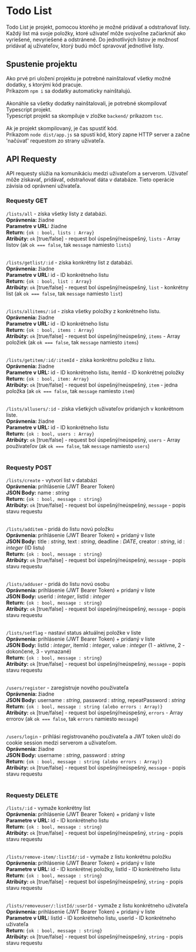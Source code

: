 # Todo List
Todo List je projekt, pomocou ktorého je možné pridávať a odstraňovať listy. Každý list má svoje položky, ktoré uživateľ môže svojvoľne začiarknúť ako vyriešené, nevyriešené a odstránené. Do jednotlivých listov je možnosť pridávať aj uživateľov, ktorý budú môcť spravovať jednotlivé listy.
## Spustenie projektu
Ako prvé pri uložení projektu je potrebné nainštalovať všetky možné dodatky, s ktorými kód pracuje.<br/>
Príkazom `npm i` sa dodatky automaticky nainštalujú.<br/><br/>
Akonáhle sa všetky dodatky nainštalovali, je potrebné skompilovať Typescript projekt.<br/>
Typescript projekt sa skompiluje v zložke `backend/` príkazom `tsc`. <br/><br/>
Ak je projekt skompilovaný, je čas spustiť kód. <br/>
Príkazom `node dist/app.js` sa spustí kód, ktorý zapne HTTP server a začne 'načúvať' requestom zo strany uživateľa.
## API Requesty
API requesty slúžia na komunikáciu medzi uživateľom a serverom. Uživateľ môže získavať, pridávať, odstraňovať dáta v databáze. Tieto operácie závisia od oprávnení uživateľa.
### Requesty GET
`/lists/all` - získa všetky listy z databázi.<br/>
<b>Oprávnenia: </b>žiadne<br/>
<b>Parametre v URL:</b> žiadne<br/>
<b>Return:</b> `{ok : bool, lists : Array}`<br/>
<b>Atribúty:</b> `ok` [true/false] - request bol úspešný/neúspešný, `lists` - Array listov (ak `ok === false`, tak `message` namiesto `lists`)<br/><br/>

`/lists/getlist/:id` - získa konkrétny list z databázi.<br/>
<b>Oprávnenia: </b>žiadne<br/>
<b>Parametre v URL:</b> id - ID konkrétneho listu<br/>
<b>Return:</b> `{ok : bool, list : Array}`<br/>
<b>Atribúty:</b> `ok` [true/false] - request bol úspešný/neúspešný, `list` - konkrétny list (ak `ok === false`, tak `message` namiesto `list`)<br/><br/>

`/lists/allitems/:id` - získa všetky položky z konkrétneho listu.<br/>
<b>Oprávnenia: </b>žiadne<br/>
<b>Parametre v URL:</b> id - ID konkrétneho listu<br/>
<b>Return:</b> `{ok : bool, items : Array}`<br/>
<b>Atribúty:</b> `ok` [true/false] - request bol úspešný/neúspešný, `items` - Array položiek (ak `ok === false`, tak `message` namiesto `items`)<br/><br/>

`/lists/getitem/:id/:itemId` - získa konkrétnu položku z listu.<br/>
<b>Oprávnenia: </b>žiadne<br/>
<b>Parametre v URL:</b> id - ID konkrétneho listu, itemId - ID konkrétnej položky<br/>
<b>Return:</b> `{ok : bool, item: Array}`<br/>
<b>Atribúty:</b> `ok` [true/false] - request bol úspešný/neúspešný, `item` - jedna položka (ak `ok === false`, tak `message` namiesto `item`)<br/><br/>

`/lists/allusers/:id` - získa všetkých uživateľov pridaných v konkrétnom liste.<br/>
<b>Oprávnenia: </b>žiadne<br/>
<b>Parametre v URL:</b> id - ID konkrétneho listu<br/>
<b>Return:</b> `{ok : bool, users : Array}`<br/>
<b>Atribúty:</b> `ok` [true/false] - request bol úspešný/neúspešný, `users` - Array použivateľov (ak `ok === false`, tak `message` namiesto `users`)<br/><br/>

### Requesty POST
`/lists/create` - vytvorí list v databázi<br/>
<b>Oprávnenia: </b>prihlásenie (JWT Bearer Token)<br/>
<b>JSON Body:</b> name : <i>string</i><br/>
<b>Return:</b> `{ok : bool, message : string}`<br/>
<b>Atribúty:</b> `ok` [true/false] - request bol úspešný/neúspešný, `message` - popis stavu requestu<br/><br/>

`/lists/additem` - pridá do listu novú položku<br/>
<b>Oprávnenia: </b>prihlásenie (JWT Bearer Token) + pridaný v liste<br/>
<b>JSON Body:</b> title : <i>string</i>, text : <i>string</i>, deadline : <i>DATE</i>, creator : <i>string</i>, id : <i>integer</i> (ID listu)<br/>
<b>Return:</b> `{ok : bool, message : string}`<br/>
<b>Atribúty:</b> `ok` [true/false] - request bol úspešný/neúspešný, `message` - popis stavu requestu<br/><br/>

`/lists/adduser` - pridá do listu novú osobu<br/>
<b>Oprávnenia: </b>prihlásenie (JWT Bearer Token) + pridaný v liste<br/>
<b>JSON Body:</b> userId : <i>integer</i>, listId : <i>integer</i><br/>
<b>Return:</b> `{ok : bool, message : string}`<br/>
<b>Atribúty:</b> `ok` [true/false] - request bol úspešný/neúspešný, `message` - popis stavu requestu<br/><br/>

`/lists/setflag` - nastaví status aktuálnej položke v liste<br/>
<b>Oprávnenia: </b>prihlásenie (JWT Bearer Token) + pridaný v liste<br/>
<b>JSON Body:</b> listId : <i>integer</i>, itemId : <i>integer</i>, value : <i>integer</i> (1 - aktívne, 2 - dokončené, 3 - vymazané)<br/>
<b>Return:</b> `{ok : bool, message : string}`<br/>
<b>Atribúty:</b> `ok` [true/false] - request bol úspešný/neúspešný, `message` - popis stavu requestu<br/><br/>

`/users/register` - zaregistruje nového použivateľa<br/>
<b>Oprávnenia: </b>žiadne<br/>
<b>JSON Body:</b> username : <i>string</i>, password : <i>string</i>, repeatPassword : <i>string</i><br/>
<b>Return:</b> `{ok : bool, message : string (alebo errors : Array)}`<br/>
<b>Atribúty:</b> `ok` [true/false] - request bol úspešný/neúspešný, `errors` - Array errorov (ak `ok === false`, tak `errors` namiesto `message`)<br/><br/>

`/users/login` - prihlási registrovaného použivateľa a JWT token uloží do cookie session medzi serverom a uživateľom.<br/>
<b>Oprávnenia: </b>žiadne<br/>
<b>JSON Body:</b> username : <i>string</i>, password : <i>string</i><br/>
<b>Return:</b> `{ok : bool, message : string (alebo errors : Array)}`<br/>
<b>Atribúty:</b> `ok` [true/false] - request bol úspešný/neúspešný, `message` - popis stavu requestu<br/><br/>

### Requesty DELETE
`/lists/:id` - vymaže konkrétny list<br/>
<b>Oprávnenia: </b>prihlásenie (JWT Bearer Token) + pridaný v liste<br/>
<b>Parametre v URL:</b> id - ID konkrétneho listu<br/>
<b>Return:</b> `{ok : bool, message : string}`<br/>
<b>Atribúty:</b> `ok` [true/false] - request bol úspešný/neúspešný, `string` - popis stavu requestu<br/><br/>

`/lists/remove-item/:listId/:id` - vymaže z listu konkrétnu položku<br/>
<b>Oprávnenia: </b>prihlásenie (JWT Bearer Token) + pridaný v liste<br/>
<b>Parametre v URL:</b> id - ID konkrétnej položky, listId - ID konkrétneho listu<br/>
<b>Return:</b> `{ok : bool, message : string}`<br/>
<b>Atribúty:</b> `ok` [true/false] - request bol úspešný/neúspešný, `string` - popis stavu requestu<br/><br/>

`/lists/removeuser/:listId/:userId` - vymaže z listu konkrétneho uživateľa<br/>
<b>Oprávnenia: </b>prihlásenie (JWT Bearer Token) + pridaný v liste<br/>
<b>Parametre v URL:</b> listId - ID konkrétneho listu, userId - ID konkrétneho uživateľa<br/>
<b>Return:</b> `{ok : bool, message : string}`<br/>
<b>Atribúty:</b> `ok` [true/false] - request bol úspešný/neúspešný, `string` - popis stavu requestu<br/><br/>

